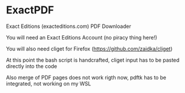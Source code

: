 # ExactPDF

Exact Editions (exacteditions.com) PDF Downloader

You will need an Exact Editions Account (no piracy thing here!)

You will also need cliget for Firefox (https://github.com/zaidka/cliget)

At this point the bash script is handcrafted, cliget input has to be pasted directly into the code

Also merge of PDF pages does not work rigth now, pdftk has to be integrated, not working on my WSL
